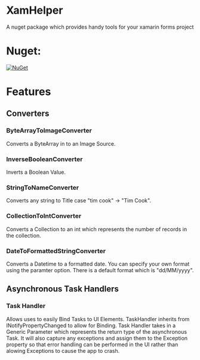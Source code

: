 # XamHelper
A nuget package which provides handy tools for your xamarin forms project

# Nuget:
[![NuGet](https://img.shields.io/nuget/vpre/XamHelper.svg?label=NuGet)](https://www.nuget.org/packages/XamHelper.Forms) 

# Features
## Converters
### **ByteArrayToImageConverter**
Converts a ByteArray in to an Image Source.
### **InverseBooleanConverter**
Inverts a Boolean Value.
### **StringToNameConverter**
Converts any string to Title case "tim cook" -> "Tim Cook".
### **CollectionToIntConverter**
Converts a Collection to an int which represents the number of records in the collection.
### **DateToFormattedStringConverter**
Converts a Datetime to a formatted date.
You can specify your own format using the paramter option.
There is a default format which is "dd/MM/yyyy".


## Asynchronous Task Handlers
### **Task Handler**
Allows uses to easily Bind Tasks to UI Elements.
TaskHandler inherits from INotifyPropertyChanged to allow for Binding.
Task Handler takes in a Generic Parameter which represents the return type of the asynchronous Task.
It will also capture any exceptions and assign them to the Exception property so that error handling can be performed in the UI rather than alowing Exceptions to cause the app to crash.

